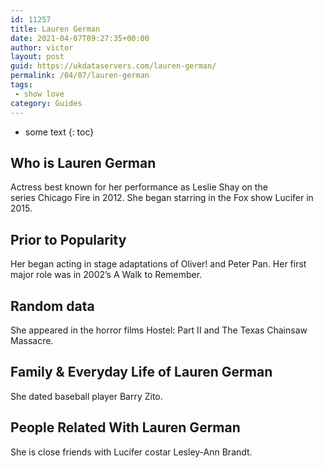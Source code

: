 ```yaml
---
id: 11257
title: Lauren German
date: 2021-04-07T09:27:35+00:00
author: victor
layout: post
guid: https://ukdataservers.com/lauren-german/
permalink: /04/07/lauren-german
tags:
 - show love
category: Guides
---
```


* some text
{: toc}


## Who is Lauren German



Actress best known for her performance as Leslie Shay on the series Chicago Fire in 2012. She began starring in the Fox show Lucifer in 2015.

                
                
                
## Prior to Popularity



Her began acting in stage adaptations of Oliver! and Peter Pan. Her first major role was in 2002&#8217;s A Walk to Remember.

                
                
                
## Random data



She appeared in the horror films Hostel: Part II and The Texas Chainsaw Massacre.

                
                
                
## Family & Everyday Life of Lauren German



She dated baseball player Barry Zito.

                
                
                
## People Related With Lauren German



She is close friends with Lucifer costar Lesley-Ann Brandt.

                
              
            
          
          
          